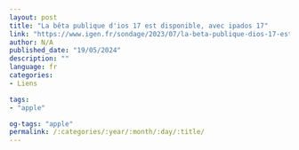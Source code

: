 ```yaml
---
layout: post
title: "La bêta publique d'ios 17 est disponible, avec ipados 17"
link: "https://www.igen.fr/sondage/2023/07/la-beta-publique-dios-17-est-disponible-avec-ipados-17-138269"
author: N/A
published_date: "19/05/2024"
description: ""
language: fr
categories:
- Liens

tags:
- "apple"

og-tags: "apple"
permalink: /:categories/:year/:month/:day/:title/
---
```

